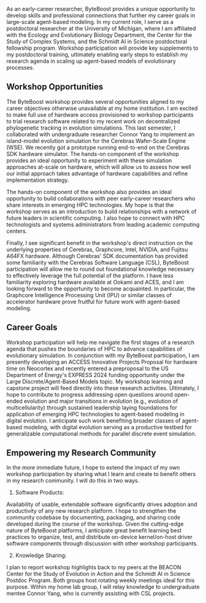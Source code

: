 As an early-career researcher, ByteBoost provides a unique opportunity to develop skills and professional connections that further my career goals in large-scale agent-based modeling.
In my current role, I serve as a postdoctoral researcher at the University of Michigan, where I am affiliated with the Ecology and Evolutionary Biology Department, the Center for the Study of Complex Systems, and the Schmidt AI in Science postdoctoral fellowship program.
Workshop participation will provide key supplements to my postdoctoral training, ultimately enabling early steps to establish my research agenda in scaling up agent-based models of evolutionary processes.

## Workshop Opportunities

The ByteBoost workshop provides several opportunities aligned to my career objectives otherwise unavailable at my home institution.
I am excited to make full use of hardware access provisioned to workshop participants to trial research software related to my recent work on decentralized phylogenetic tracking in evolution simulations.
This last semester, I collaborated with undergraduate researcher Connor Yang to implement an island-model evolution simulation for the Cerebras Wafer-Scale Engine (WSE).
We recently got a prototype running end-to-end on the Cerebras SDK hardware simulator.
The hands-on component of the workshop provides an ideal opportunity to experiment with these simulation approaches at-scale on hardware, which will allow us to assess how well our initial approach takes advantage of hardware capabilities and refine implementation strategy.

The hands-on component of the workshop also provides an ideal opportunity to build collaborations with peer early-career researchers who share interests in emerging HPC technologies.
My hope is that the workshop serves as an introduction to build relationships with a network of future leaders in scientific computing.
I also hope to connect with HPC technologists and systems administrators from leading academic computing centers.

Finally, I see significant benefit in the workshop's direct instruction on the underlying properties of Cerebras, Graphcore, Intel, NVIDIA, and Fujitsu A64FX hardware.
Although Cerebras' SDK documentation has provided some familiarity with the Cerebras Software Language (CSL), ByteBoost participation will allow me to round out foundational knowledge necessary to effectively leverage the full potential of the platform.
I have less familiarity exploring hardware available at Ookami and ACES, and I am looking forward to the opportunity to become acquainted.
In particular, the Graphcore Intelligence Processing Unit (IPU) or similar classes of accelerator hardware prove fruitful for future work with agent-based modeling.

## Career Goals

Workshop participation will help me navigate the first stages of a research agenda that pushes the boundaries of HPC to advance capabilities of evolutionary simulation.
In conjunction with my ByteBoost participation, I am presently developing an ACCESS Innovative Projects Proposal for hardware time on Neocortex and recently entered a preproposal to the US Department of Energy's EXPRESS 2024 funding opportunity under the Large Discrete/Agent-Based Models topic.
My workshop learning and capstone project will feed directly into these research activities.
Ultimately, I hope to contribute to progress addressing open questions around open-ended evolution and major transitions in evolution (e.g., evolution of multicellularity) through sustained leadership laying foundations for application of emerging HPC technologies to agent-based modeling in digital evolution.
I anticipate such work benefiting broader classes of agent-based modeling, with digital evolution serving as a productive testbed for generalizable computational methods for parallel discrete event simulation.

## Empowering my Research Community

In the more immediate future, I hope to extend the impact of my own workshop participation by sharing what I learn and create to benefit others in my research community.
I will do this in two ways.

1. Software Products:

Availability of usable, extendable software significantly drives adoption and productivity of any new research platform.
I hope to strengthen the community codebase by documenting, packaging, and sharing code developed during the course of the workshop.
Given the cutting-edge nature of ByteBoost platforms, I anticipate great benefit learning best practices to organize, test, and distribute on-device kernel/on-host driver software components through discussion with other workshop participants.

2. Knowledge Sharing:

I plan to report workshop highlights back to my peers at the BEACON Center for the Study of Evolution in Action and the Schmidt AI in Science Postdoc Program.
Both groups host rotating weekly meetings ideal for this purpose.
Within my home lab group, I will relay knowledge to undergraduate mentee Connor Yang, who is currently assisting with CSL projects.
